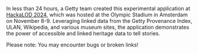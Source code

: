 In less than 24 hours, a Getty team created this experimental application at [HackaLOD 2024](https://nde.dev.so-plesk.nl/nieuws/hackalod-2024-een-nacht-vol-innovatie-met-erfgoeddata/#english), which was hosted at the Olympic Stadium in Amsterdam on November 8-9. Leveraging linked data from the Getty Provenance Index, ULAN, Wikipedia, and various museum sites, the application demonstrates the power of accessible and linked heritage data to tell stories.

Please note: You may encounter bugs or broken links!